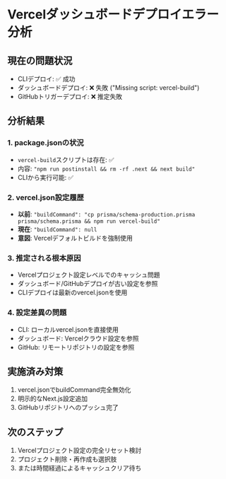 # Vercelダッシュボードデプロイエラー分析

## 現在の問題状況
- CLIデプロイ: ✅ 成功
- ダッシュボードデプロイ: ❌ 失敗 ("Missing script: vercel-build")
- GitHubトリガーデプロイ: ❌ 推定失敗

## 分析結果

### 1. package.jsonの状況
- `vercel-build`スクリプトは存在: ✅
- 内容: `"npm run postinstall && rm -rf .next && next build"`
- CLIから実行可能: ✅

### 2. vercel.json設定履歴
- **以前**: `"buildCommand": "cp prisma/schema-production.prisma prisma/schema.prisma && npm run vercel-build"`
- **現在**: `"buildCommand": null`
- **意図**: Vercelデフォルトビルドを強制使用

### 3. 推定される根本原因
- Vercelプロジェクト設定レベルでのキャッシュ問題
- ダッシュボード/GitHubデプロイが古い設定を参照
- CLIデプロイは最新のvercel.jsonを使用

### 4. 設定差異の問題
- CLI: ローカルvercel.jsonを直接使用
- ダッシュボード: Vercelクラウド設定を参照
- GitHub: リモートリポジトリの設定を参照

## 実施済み対策
1. vercel.jsonでbuildCommand完全無効化
2. 明示的なNext.js設定追加
3. GitHubリポジトリへのプッシュ完了

## 次のステップ
1. Vercelプロジェクト設定の完全リセット検討
2. プロジェクト削除・再作成も選択肢
3. または時間経過によるキャッシュクリア待ち